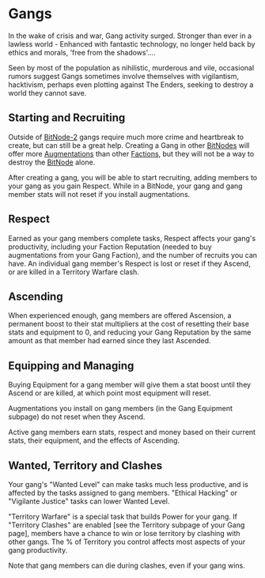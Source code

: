 # Gangs

In the wake of crisis and war, Gang activity surged. Stronger than ever in a lawless world - Enhanced with fantastic technology, no longer held back by ethics and morals, 'free from the shadows'....

Seen by most of the population as nihilistic, murderous and vile, occasional rumors suggest Gangs sometimes involve themselves with vigilantism, hacktivism, perhaps even plotting against The Enders, seeking to destroy a world they cannot save.

## Starting and Recruiting

Outside of [BitNode-2](bitnodes.md) gangs require much more crime and heartbreak to create, but can still be a great help. Creating a Gang in other [BitNodes](bitnodes.md) will offer more [Augmentations](../basic/augmentations.md) than other [Factions](../basic/factions.md), but they will not be a way to destroy the [BitNode](bitnodes.md) alone.

After creating a gang, you will be able to start recruiting, adding members to your gang as you gain Respect. While in a BitNode, your gang and gang member stats will not reset if you install augmentations.

## Respect

Earned as your gang members complete tasks, Respect affects your gang's productivity, including your Faction Reputation (needed to buy augmentations from your Gang Faction), and the number of recruits you can have. An individual gang member's Respect is lost or reset if they Ascend, or are killed in a Territory Warfare clash.

## Ascending

When experienced enough, gang members are offered Ascension, a permanent boost to their stat multipliers at the cost of resetting their base stats and equipment to 0, and reducing your Gang Reputation by the same amount as that member had earned since they last Ascended.

## Equipping and Managing

Buying Equipment for a gang member will give them a stat boost until they Ascend or are killed, at which point most equipment will reset.

Augmentations you install on gang members (in the Gang Equipment subpage) do not reset when they Ascend.

Active gang members earn stats, respect and money based on their current stats, their equipment, and the effects of Ascending.

## Wanted, Territory and Clashes

Your gang's "Wanted Level" can make tasks much less productive, and is affected by the tasks assigned to gang members. "Ethical Hacking" or "Vigilante Justice" tasks can lower Wanted Level.

"Territory Warfare" is a special task that builds Power for your gang. If "Territory Clashes" are enabled [see the Territory subpage of your Gang page], members have a chance to win or lose territory by clashing with other gangs. The % of Territory you control affects most aspects of your gang productivity.

Note that gang members can die during clashes, even if your gang wins.
